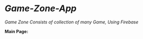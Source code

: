 # **_Game-Zone-App_**
_Game Zone Consists of collection of many Game, Using Firebase_

**Main Page:**
